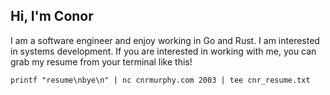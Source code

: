 ## Hi, I'm Conor
I am a software engineer and enjoy working in Go and Rust. I am interested in systems development.
If you are interested in working with me, you can grab my resume from your terminal like this!
```
printf "resume\nbye\n" | nc cnrmurphy.com 2003 | tee cnr_resume.txt 
```

<!--
**cnrmurphy/cnrmurphy** is a ✨ _special_ ✨ repository because its `README.md` (this file) appears on your GitHub profile.

Here are some ideas to get you started:

- 🔭 I’m currently working on ...
- 🌱 I’m currently learning ...
- 👯 I’m looking to collaborate on ...
- 🤔 I’m looking for help with ...
- 💬 Ask me about ...
- 📫 How to reach me: ...
- 😄 Pronouns: ...
- ⚡ Fun fact: ...
-->
